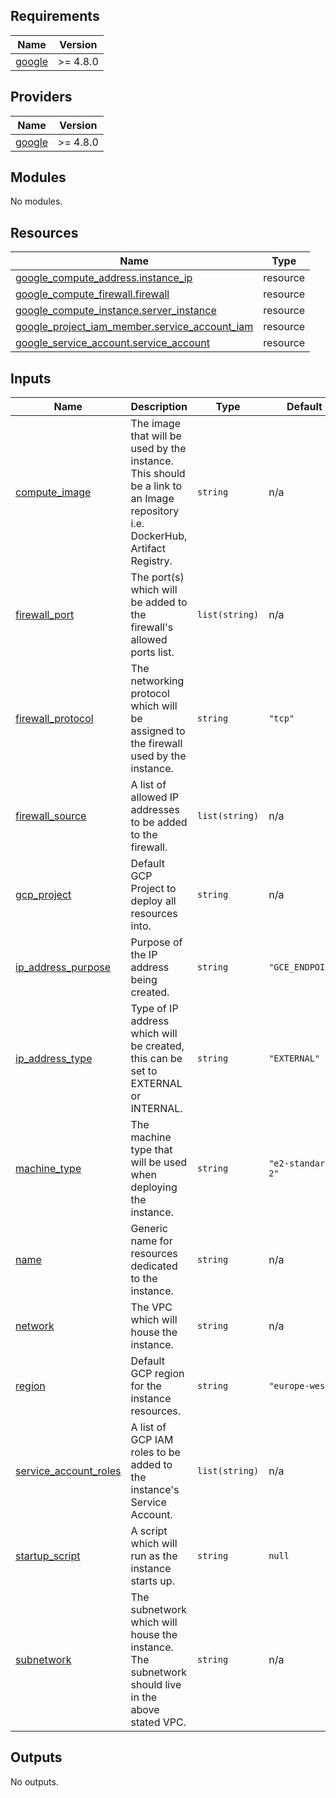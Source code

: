<!-- BEGIN_TF_DOCS -->
## Requirements

| Name | Version |
|------|---------|
| <a name="requirement_google"></a> [google](#requirement\_google) | >= 4.8.0 |

## Providers

| Name | Version |
|------|---------|
| <a name="provider_google"></a> [google](#provider\_google) | >= 4.8.0 |

## Modules

No modules.

## Resources

| Name | Type |
|------|------|
| [google_compute_address.instance_ip](https://registry.terraform.io/providers/hashicorp/google/latest/docs/resources/compute_address) | resource |
| [google_compute_firewall.firewall](https://registry.terraform.io/providers/hashicorp/google/latest/docs/resources/compute_firewall) | resource |
| [google_compute_instance.server_instance](https://registry.terraform.io/providers/hashicorp/google/latest/docs/resources/compute_instance) | resource |
| [google_project_iam_member.service_account_iam](https://registry.terraform.io/providers/hashicorp/google/latest/docs/resources/project_iam_member) | resource |
| [google_service_account.service_account](https://registry.terraform.io/providers/hashicorp/google/latest/docs/resources/service_account) | resource |

## Inputs

| Name | Description | Type | Default | Required |
|------|-------------|------|---------|:--------:|
| <a name="input_compute_image"></a> [compute\_image](#input\_compute\_image) | The image that will be used by the instance. This should be a link to an Image repository i.e. DockerHub, Artifact Registry. | `string` | n/a | yes |
| <a name="input_firewall_port"></a> [firewall\_port](#input\_firewall\_port) | The port(s) which will be added to the firewall's allowed ports list. | `list(string)` | n/a | yes |
| <a name="input_firewall_protocol"></a> [firewall\_protocol](#input\_firewall\_protocol) | The networking protocol which will be assigned to the firewall used by the instance. | `string` | `"tcp"` | no |
| <a name="input_firewall_source"></a> [firewall\_source](#input\_firewall\_source) | A list of allowed IP addresses to be added to the firewall. | `list(string)` | n/a | yes |
| <a name="input_gcp_project"></a> [gcp\_project](#input\_gcp\_project) | Default GCP Project to deploy all resources into. | `string` | n/a | yes |
| <a name="input_ip_address_purpose"></a> [ip\_address\_purpose](#input\_ip\_address\_purpose) | Purpose of the IP address being created. | `string` | `"GCE_ENDPOINT"` | no |
| <a name="input_ip_address_type"></a> [ip\_address\_type](#input\_ip\_address\_type) | Type of IP address which will be created, this can be set to EXTERNAL or INTERNAL. | `string` | `"EXTERNAL"` | no |
| <a name="input_machine_type"></a> [machine\_type](#input\_machine\_type) | The machine type that will be used when deploying the instance. | `string` | `"e2-standard-2"` | no |
| <a name="input_name"></a> [name](#input\_name) | Generic name for resources dedicated to the instance. | `string` | n/a | yes |
| <a name="input_network"></a> [network](#input\_network) | The VPC which will house the instance. | `string` | n/a | yes |
| <a name="input_region"></a> [region](#input\_region) | Default GCP region for the instance resources. | `string` | `"europe-west1"` | no |
| <a name="input_service_account_roles"></a> [service\_account\_roles](#input\_service\_account\_roles) | A list of GCP IAM roles to be added to the instance's Service Account. | `list(string)` | n/a | yes |
| <a name="input_startup_script"></a> [startup\_script](#input\_startup\_script) | A script which will run as the instance starts up. | `string` | `null` | no |
| <a name="input_subnetwork"></a> [subnetwork](#input\_subnetwork) | The subnetwork which will house the instance. The subnetwork should live in the above stated VPC. | `string` | n/a | yes |

## Outputs

No outputs.
<!-- END_TF_DOCS -->